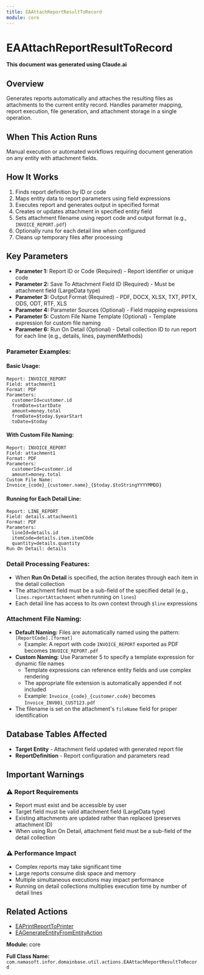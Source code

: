 ```yaml
---
title: EAAttachReportResultToRecord
module: core
---
```


<div class='entity-flows'>

# EAAttachReportResultToRecord

**This document was generated using Claude.ai**

## Overview

Generates reports automatically and attaches the resulting files as attachments to the current entity record. Handles parameter mapping, report execution, file generation, and attachment storage in a single operation.

## When This Action Runs

Manual execution or automated workflows requiring document generation on any entity with attachment fields.

## How It Works

1. Finds report definition by ID or code
2. Maps entity data to report parameters using field expressions
3. Executes report and generates output in specified format
4. Creates or updates attachment in specified entity field
5. Sets attachment filename using report code and output format (e.g., `INVOICE_REPORT.pdf`)
6. Optionally runs for each detail line when configured
7. Cleans up temporary files after processing

## Key Parameters

- **Parameter 1:** Report ID or Code (Required) - Report identifier or unique code
- **Parameter 2:** Save To Attachment Field ID (Required) - Must be attachment field (LargeData type)
- **Parameter 3:** Output Format (Required) - PDF, DOCX, XLSX, TXT, PPTX, ODS, ODT, RTF, XLS
- **Parameter 4:** Parameter Sources (Optional) - Field mapping expressions
- **Parameter 5:** Custom File Name Template (Optional) - Template expression for custom file naming
- **Parameter 6:** Run On Detail (Optional) - Detail collection ID to run report for each line (e.g., details, lines, paymentMethods)

### Parameter Examples:

#### Basic Usage:
```
Report: INVOICE_REPORT
Field: attachment1
Format: PDF
Parameters:
  customerId=customer.id
  fromDate=startDate
  amount=money.total
  fromDate=$today.$yearStart
  toDate=$today
```

#### With Custom File Naming:
```
Report: INVOICE_REPORT
Field: attachment1
Format: PDF
Parameters:
  customerId=customer.id
  amount=money.total
Custom File Name: Invoice_{code}_{customer.name}_{$today.$toStringYYYYMMDD}
```

#### Running for Each Detail Line:
```
Report: LINE_REPORT
Field: details.attachment1
Format: PDF
Parameters:
  lineId=details.id
  itemCode=details.item.itemCOde
  quantity=details.quantity
Run On Detail: details
```

### Detail Processing Features:
- When **Run On Detail** is specified, the action iterates through each item in the detail collection
- The attachment field must be a sub-field of the specified detail (e.g., `lines.reportAttachment` when running on `lines`)
- Each detail line has access to its own context through `$line` expressions

### Attachment File Naming:
- **Default Naming:** Files are automatically named using the pattern: `[ReportCode].[format]`
  - Example: A report with code `INVOICE_REPORT` exported as PDF becomes `INVOICE_REPORT.pdf`
- **Custom Naming:** Use Parameter 5 to specify a template expression for dynamic file names
  - Template expressions can reference entity fields and use complex rendering
  - The appropriate file extension is automatically appended if not included
  - Example: `Invoice_{code}_{customer.code}` becomes `Invoice_INV001_CUST123.pdf`
- The filename is set on the attachment's `fileName` field for proper identification

## Database Tables Affected

- **Target Entity** - Attachment field updated with generated report file
- **ReportDefinition** - Report configuration and parameters read

## Important Warnings

### ⚠️ Report Requirements
- Report must exist and be accessible by user
- Target field must be valid attachment field (LargeData type)
- Existing attachments are updated rather than replaced (preserves attachment ID)
- When using Run On Detail, attachment field must be a sub-field of the detail collection

### ⚠️ Performance Impact
- Complex reports may take significant time
- Large reports consume disk space and memory
- Multiple simultaneous executions may impact performance
- Running on detail collections multiplies execution time by number of detail lines

## Related Actions

- [EAPrintReportToPrinter](EAPrintReportToPrinter.md)
- [EAGenerateEntityFromEntityAction](EAGenerateEntityFromEntityAction.md)

**Module:** core

**Full Class Name:** `com.namasoft.infor.domainbase.util.actions.EAAttachReportResultToRecord`

</div>

